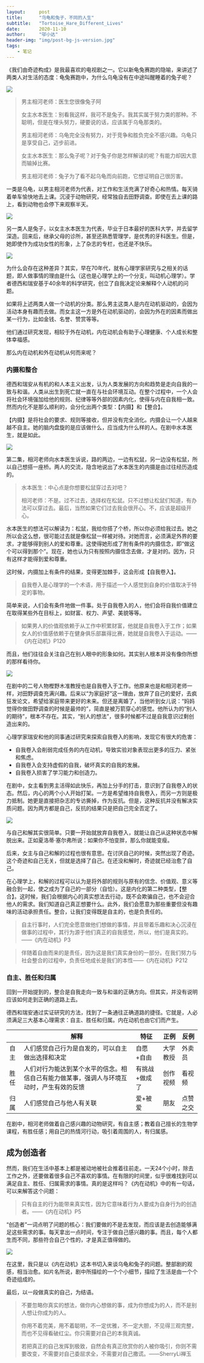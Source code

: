 ```yaml
---
layout:     post
title:      "乌龟和兔子，不同的人生"
subtitle:   "Tortoise_Hare_Different_Lives"
date:       2020-11-10
author:     "邬小达"
header-img: "img/post-bg-js-version.jpg"
tags:
    - 笔记
---
```


《我们由奇迹构成》是我最喜欢的电视剧之一。它以新龟兔赛跑的隐喻，来讲述了两类人对生活的态度：龟兔赛跑中，为什么乌龟没有在中途叫醒睡着的兔子呢？

![](https://i.loli.net/2020/11/10/uORna1IxdPesbDo.jpg)

> 男主相河老师：医生您很像兔子阿
>
> 女主水本医生：别看我这样，我可不是兔子。我其实属于努力类的那种。不聪明，但是在埋头努力，硬要说的话，应该属于乌龟那类的。
>
> 男主相河老师：乌龟完全没有努力，对于竞争和胜负完全不感兴趣。乌龟只是享受自己，迈步前进。
>
> 女主水本医生：那么兔子呢？对于兔子你是怎样解读的呢？有能力却因大意而输掉比赛。
>
> 男主相河老师：兔子为了看不起乌龟而向前跑，它想证明自己很厉害。
>

一类是乌龟，以男主相河老师为代表，对工作和生活充满了好奇心和热情。每天骑着单车愉快地去上课。沉浸于动物研究，经常独自去田野调查。即使在去上课的路上，看到动物也会停下来观察半天。

![](https://i.loli.net/2020/11/09/delPnZwi6IWH9Mo.png)

另一类人是兔子，以女主水本医生为代表，毕业于日本最好的医科大学，并去留学深造。回来后，继承父母的诊所，甚至还熟悉管理学，是优秀的牙科医生。但是，她即使作为成功女性的形象，上了杂志的专栏，也还是不快乐。

![](https://i.loli.net/2020/11/09/7hLIF8QMxgskomE.png)

为什么会存在这种差异？其实，早在70年代，就有心理学家研究与之相关的话题，即人做事情的理由是什么（这也是心理学上的一个分支，叫动机心理学）。学者德西和瑞安基于40余年的科学研究，创立了自我决定论来解释个人动机的问题。

如果将上述两类人做一个动机的分类。那么男主这类人是内在动机驱动的，会因为活动本身有趣而去做。而女主这一方是外在动机驱动的，会因为外在的因素而做出某一行为，比如金钱、名誉、赞赏等等。

他们通过研究发现，相较于外在动机，内在动机会有助于心理健康、个人成长和整体幸福感。

那么内在动机和外在动机从何而来呢？

### 内摄和整合

德西和瑞安从有机的和人本主义出发，认为人类发展的方向和趋势是走向自我的一致与和谐。人类从出生到死亡就一直在与社会环境互动。在整个过程中，一个人会将社会环境强加给他的规则、纪律等等外部的因素内化，使得与内在自我相一致。然而内化不是那么顺利的，会分化出两个类型：【内摄】和【整合】。

【内摄】是将社会的要求、规则等接收，但并没有完全消化。内摄会让一个人越来越不自主。她的脑内盘旋的是应该做什么，应当成为什么样的人。在剧中水本医生，就是如此。

![](https://i.loli.net/2020/11/10/KsSRZkN3mwhBdQT.jpg)

第二集，相河老师向水本医生诉说，路的两边，一边有松鼠，另一边没有松鼠，所以自己想搭一座桥。两人的交流，隐含地说出了水本医生的内摄是由过往经历造成的。

> 水本医生：中心点是你想要松鼠穿过去对吧？
>
> 相河老师：不是。过不过去，选择权在松鼠。只不过想让松鼠们知道，有办法可以穿过去。最后，当然如果它们过去我会很开心。不，应该是超级开心。

水本医生的想法可以解读为：松鼠，我给你搭了个桥，所以你必须给我过去。她之所以会这么想，很可能过去就是像松鼠一样被对待。对她而言，必须满足外界的要求，才能够得到别人的爱和尊重。这使得她形成了附有条件的内摄信念，即“做这个可以得到那个”。现在，她也认为只有按照内摄信念去做，才是对的。因为，只有这样才能得到爱和尊重。

这时候，内摄加上有条件的结果，变得更加棘手，这会形成【自我卷入】。

> 自我卷入是心理学的一个术语，用于描述一个人感觉到自身的价值取决于特定的事物。

简单来说，人们会有条件地做一件事。处于自我卷入的人，他们会将自我价值建立在取得某些外在目标上，如财富、权力、声望、美貌等等。

> 如果男人的价值观依赖于从工作中积累财富，他就是自我卷入于工作；如果女人的价值感依赖于在健身俱乐部赢得比赛，她就是自我卷入于运动。——《内在动机》P120

而且，他们往往会关注自己在别人眼中的形象如何。其实别人根本并没有像你所想的那样看待你。

![](https://i.loli.net/2020/11/10/BY5COjR8y9P7WnA.jpg)

在剧中的二号人物樫野木准教授也是自我卷入于工作。他原来也是和相河老师一样，对田野调查充满兴趣。后来以“为家庭好”这一理由，放弃了自己的爱好，去疯狂发论文，希望给家庭带来更好的未来。但还是离婚了，当他听到女儿说：“妈妈觉得你做田野调查的时候是最帅的”，简直是被万箭穿心的感觉。他所认为的“别人的期待”，根本不存在。其实，“别人的想法”，很多时候都不过是自我意识过剩创造出来的。

心理学家瑞安和他的同事通过研究来探索自我卷入的影响，发现它有很大的危害：

* 自我卷入会削弱完成任务的内在动机，导致实验对象表现出更多的压力、紧张和焦虑。
* 自我卷入会支持虚假的自我，破坏真实的自我的发展。
* 自我卷入损害了学习能力和创造力。

在剧中，女主看到男主活得如此快乐，再加上分手的打击，意识到了自我卷入的状态。然后，内心的两个小人开始打架。一方是希望维持自我卷入，而另一方则是极力抵制。她更是直接把杂志的专访撕掉，作为反抗。但是，这种反抗并没有解决实质问题。因为两方都是自己，反抗的结果只是把自己完全否定了。

![](https://i.loli.net/2020/11/10/SdXFGakvwxC8Oi2.jpg)

与自己和解其实很简单。只要一开始就放弃自我卷入，就能让自己从这种状态中解脱出来。正如夏洛蒂·塞尔弗所说：如果你不怕变胖，那么你就能变瘦。

后来，女主与自己和解的过程也很有意思。在讨厌自己的时候，突然出现了奇迹。这个奇迹和自己无关，但就是选择了自己。在还没和解时，奇迹就已经治愈了自己。

在心理学上，和解的过程可以认为是将外部的规则与原有的信念、价值观、意义等融合到一起，使之成为了自己的一部分（自恰）。这是内化的第二种类型，【整合】。这时候，我们会根据内心的真实想法去行动，既不会欺骗自己，也不会迎合他人的需求。我们知道自己真正想要什么。此外，我们会愿意为那些重要但没有趣味的活动承担责任。整合，让我们变得既是自主的，也是负责任的。



> 自主行事时，人们完全愿意做他们想做的事情，并且带着乐趣和决心沉浸在做事的过程中，其行为源于他们真正的自我感觉，所以，他们是真实的。——《内在动机》P3

> 伴随着自由而来的是责任，因为这是我们真实身份的一部分。在我们努力与社会整合的过程中，负责任地成长是我们的本性——《内在动机》P212

### 自主、胜任和归属

回到一开始提到的，整合是自我走向一致与和谐的正确方向。但其实，并没有说明应该如何走到正确的道路上去。

德西和瑞安通过实证研究的方法，找到了一条通往正确道路的捷径。它就是，人必须满足三大基本心理需求：自主、胜任和归属。内在动机也由它们而产生。

|      | 解释                                                         | 特征          | 正例     | 反例     |
| ---- | ------------------------------------------------------------ | ------------- | -------- | -------- |
| 自主 | 人们感觉自己行为是自发的，可以自主做出选择和决定             | 自愿+自由     | 大学教授 | 外卖员   |
| 胜任 | 人们对行为能达到某个水平的信念。相信自己有能力做某事，强调人与环境互动时，产生有效的反馈 | 有挑战+做成了 | 创作视频 | 看视频   |
| 归属 | 人们感觉自己与他人有关联                                     | 爱+被爱       | 朋友     | 点赞之交 |

在剧中，相河老师做着自己感兴趣的动物研究，有自主感；教着自己擅长的生物学课程，有胜任感；用自己的热情河行动，吸引着周围的人，有归属感。

## 成为创造者

然而，我们在生活中基本上都是被动地被社会推着往前走。一天24个小时，除去工作之外，还要做着很多自己不喜欢的事情。在有限的时间里，似乎很难找到可以满足自主、胜任、归属需求的事情。真的是这样吗？《内在动机》中的有一句话，可以来解答这个问题：

> 只有自主的行为能带来真实性，因为它意味着行为人要成为自身行为的创造者。——《内在动机》P5

“创造者”一词点明了问题的核心：我们要做的不是去发现，而应该是去创造能够满足这些需求的事。每天拿出一点时间，专注于做自己感兴趣的事。而且，每个人都生而不同，那些符合自己个性的，才是真正值得做的。

![](https://i.loli.net/2020/11/10/aCzpwgZKeLY9FEs.jpg)

在这里，我只是以《内在动机》这本书切入来谈乌龟和兔子的问题。整部剧的观感，相当治愈。如片名所说，剧中所描绘的一个个小细节，描绘了生活是由一个个奇迹组成的。

最后，以一段做真实的自己，为结语。

> 不要忽略你真实的想法，做你内心想做的事，成为你想成为的人，而不是别人想让你成为的人。
>
> 你用不着完美，用不着聪明，不一定优雅，不一定大胆，不见得三观完整，而也不见得看破红尘。你只需要对自己的本我真诚。
>
> 若把真正的自己发挥到极致，自然会有真正欣赏你的人被你吸引，你则不需要改变，不需要对自己委屈求全，不需要对自己撒谎。——SherryLi禅玉

